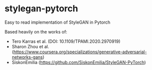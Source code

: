 # stylegan-pytorch
Easy to read implementation of StyleGAN in Pytorch

Based heavily on the works of:
- Tero Karras et al. (DOI: 10.1109/TPAMI.2020.2970919)
- Sharon Zhou et al. (https://www.coursera.org/specializations/generative-adversarial-networks-gans)
- SiskonEmilia (https://github.com/SiskonEmilia/StyleGAN-PyTorch)
 
